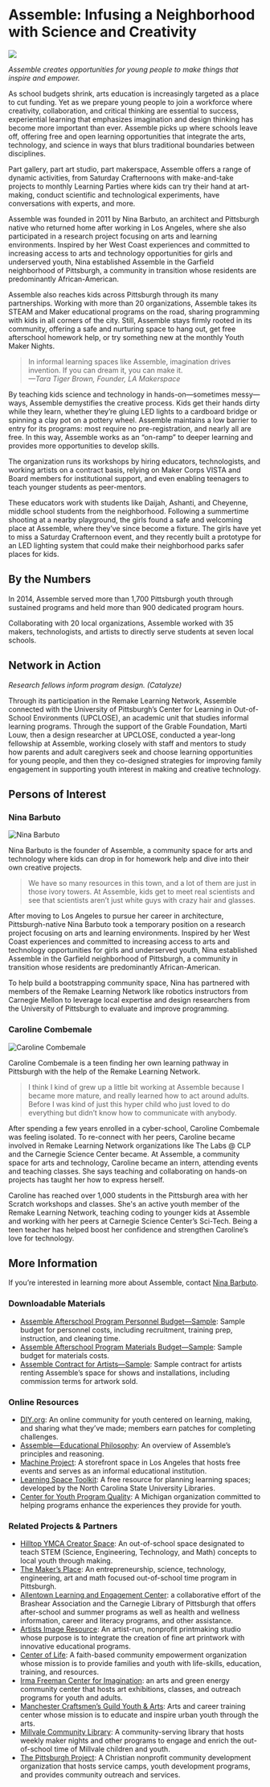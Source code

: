 # Assemble: Infusing a Neighborhood with Science and Creativity

[![](http://gameplan.remakelearning.org/data/photos/cases/assemble/20120509170806_sized300x200.jpg)](https://vimeo.com/129009793)

_Assemble creates opportunities for young people to make things that inspire and empower._

As school budgets shrink, arts education is increasingly targeted as a place to cut funding. Yet as we prepare young people to join a workforce where creativity, collaboration, and critical thinking are essential to success, experiential learning that emphasizes imagination and design thinking has become more important than ever. Assemble picks up where schools leave off, offering free and open learning opportunities that integrate the arts, technology, and science in ways that blurs traditional boundaries between disciplines.

Part gallery, part art studio, part makerspace, Assemble offers a range of dynamic activities, from Saturday Crafternoons with make-and-take projects to monthly Learning Parties where kids can try their hand at art-making, conduct scientific and technological experiments, have conversations with experts, and more.

Assemble was founded in 2011 by Nina Barbuto, an architect and Pittsburgh native who returned home after working in Los Angeles, where she also participated in a research project focusing on arts and learning environments. Inspired by her West Coast experiences and committed to increasing access to arts and technology opportunities for girls and underserved youth, Nina established Assemble in the Garfield neighborhood of Pittsburgh, a community in transition whose residents are predominantly African-American.

Assemble also reaches kids across Pittsburgh through its many partnerships. Working with more than 20 organizations, Assemble takes its STEAM and Maker educational programs on the road, sharing programming with kids in all corners of the city. Still, Assemble stays firmly rooted in its community, offering a safe and nurturing space to hang out, get free afterschool homework help, or try something new at the monthly Youth Maker Nights.

> In informal learning spaces like Assemble, imagination drives invention. If you can dream it, you can make it.  
> _—Tara Tiger Brown, Founder, LA Makerspace_

By teaching kids science and technology in hands-on—sometimes messy—ways, Assemble demystifies the creative process. Kids get their hands dirty while they learn, whether they’re gluing LED lights to a cardboard bridge or spinning a clay pot on a pottery wheel. Assemble maintains a low barrier to entry for its programs: most require no pre-registration, and nearly all are free. In this way, Assemble works as an “on-ramp” to deeper learning and provides more opportunities to develop skills.

The organization runs its workshops by hiring educators, technologists, and working artists on a contract basis, relying on Maker Corps VISTA and Board members for institutional support, and even enabling teenagers to teach younger students as peer-mentors.

These educators work with students like Daijah, Ashanti, and Cheyenne, middle school students from the neighborhood. Following a summertime shooting at a nearby playground, the girls found a safe and welcoming place at Assemble, where they’ve since become a fixture. The girls have yet to miss a Saturday Crafternoon event, and they recently built a prototype for an LED lighting system that could make their neighborhood parks safer places for kids.

## By the Numbers

In 2014, Assemble served more than 1,700 Pittsburgh youth through sustained programs and held more than 900 dedicated program hours.

Collaborating with 20 local organizations, Assemble worked with 35 makers, technologists, and artists to directly serve students at seven local schools.

## Network in Action

_Research fellows inform program design. \(Catalyze\)_

Through its participation in the Remake Learning Network, Assemble connected with the University of Pittsburgh’s Center for Learning in Out-of-School Environments \(UPCLOSE\), an academic unit that studies informal learning programs. Through the support of the Grable Foundation, Marti Louw, then a design researcher at UPCLOSE, conducted a year-long fellowship at Assemble, working closely with staff and mentors to study how parents and adult caregivers seek and choose learning opportunities for young people, and then they co-designed strategies for improving family engagement in supporting youth interest in making and creative technology.

## Persons of Interest

### Nina Barbuto

![](http://gameplan.remakelearning.org/data/photos/headshots/barbuto-nina_300x200.jpg "Nina Barbuto")

Nina Barbuto is the founder of Assemble, a community space for arts and technology where kids can drop in for homework help and dive into their own creative projects.

> We have so many resources in this town, and a lot of them are just in those ivory towers. At Assemble, kids get to meet real scientists and see that scientists aren’t just white guys with crazy hair and glasses.

After moving to Los Angeles to pursue her career in architecture, Pittsburgh-native Nina Barbuto took a temporary position on a research project focusing on arts and learning environments. Inspired by her West Coast experiences and committed to increasing access to arts and technology opportunities for girls and underserved youth, Nina established Assemble in the Garfield neighborhood of Pittsburgh, a community in transition whose residents are predominantly African-American.

To help build a bootstrapping community space, Nina has partnered with members of the Remake Learning Network like robotics instructors from Carnegie Mellon to leverage local expertise and design researchers from the University of Pittsburgh to evaluate and improve programming.

### Caroline Combemale

![](http://gameplan.remakelearning.org/data/photos/headshots/combemale-caroline_300x200.jpg "Caroline Combemale")

Caroline Combemale is a teen finding her own learning pathway in Pittsburgh with the help of the Remake Learning Network.

> I think I kind of grew up a little bit working at Assemble because I became more mature, and really learned how to act around adults. Before I was kind of just this hyper child who just loved to do everything but didn’t know how to communicate with anybody.

After spending a few years enrolled in a cyber-school, Caroline Combemale was feeling isolated. To re-connect with her peers, Caroline became involved in Remake Learning Network organizations like The Labs @ CLP and the Carnegie Science Center became. At Assemble, a community space for arts and technology, Caroline became an intern, attending events and teaching classes. She says teaching and collaborating on hands-on projects has taught her how to express herself.

Caroline has reached over 1,000 students in the Pittsburgh area with her Scratch workshops and classes. She's an active youth member of the Remake Learning Network, teaching coding to younger kids at Assemble and working with her peers at Carnegie Science Center’s Sci-Tech. Being a teen teacher has helped boost her confidence and strengthen Caroline’s love for technology.

## More Information

If you’re interested in learning more about Assemble, contact [Nina Barbuto](http://remakelearning.org/person/barbuto-nina/).

### Downloadable Materials

* [Assemble Afterschool Program Personnel Budget—Sample](http://downloads.sproutfund.org/remakelearning/playbook/assemble/assemble-sample-budget_people.pdf): Sample budget for personnel costs, including recruitment, training prep, instruction, and cleaning time.
* [Assemble Afterschool Program Materials Budget—Sample](http://downloads.sproutfund.org/remakelearning/playbook/assemble/assemble-sample-budget_materials.pdf): Sample budget for materials costs.
* [Assemble Contract for Artists—Sample](http://downloads.sproutfund.org/remakelearning/playbook/assemble/assemble-sample-contract_teaching-artists.pdf): Sample contract for artists renting Assemble’s space for shows and installations, including commission terms for artwork sold.

### Online Resources

* [DIY.org](https://diy.org/): An online community for youth centered on learning, making, and sharing what they’ve made; members earn patches for completing challenges.
* [Assemble—Educational Philosophy](http://assemblepgh.org/about/philosophy/): An overview of Assemble’s principles and reasoning.
* [Machine Project](http://machineproject.com/): A storefront space in Los Angeles that hosts free events and serves as an informal educational institution.
* [Learning Space Toolkit](http://www.learningspacetoolkit.org/): A free resource for planning learning spaces; developed by the North Carolina State University Libraries.
* [Center for Youth Program Quality](http://www.cypq.org/): A Michigan organization committed to helping programs enhance the experiences they provide for youth.

### Related Projects & Partners

* [Hilltop YMCA Creator Space](http://www.ymcaofpittsburgh.org/hilltop-ymca/ymca-creator-space/): An out-of-school space designated to teach STEM \(Science, Engineering, Technology, and Math\) concepts to local youth through making.
* [The Maker’s Place](http://themakersplace.org/): An entrepreneurship, science, technology, engineering, art and math focused out-of-school time program in Pittsburgh.
* [Allentown Learning and Engagement Center](http://www.brashearkids.com/2014/05/all-about-alec.html): a collaborative effort of the Brashear Association and the Carnegie Library of Pittsburgh that offers after-school and summer programs as well as health and wellness information, career and literacy programs, and other assistance.
* [Artists Image Resource](http://www.artistsimageresource.org/): An artist-run, nonprofit printmaking studio whose purpose is to integrate the creation of fine art printwork with innovative educational programs.
* [Center of Life](http://centeroflife.net/): A faith-based community empowerment organization whose mission is to provide families and youth with life-skills, education, training, and resources.
* [Irma Freeman Center for Imagination](http://irmafreeman.org/): an arts and green energy community center that hosts art exhibitions, classes, and outreach programs for youth and adults.
* [Manchester Craftsmen’s Guild Youth & Arts](http://mcgyouthandarts.org/): Arts and career training center whose mission is to educate and inspire urban youth through the arts.
* [Millvale Community Library](http://www.millvalelibrary.org/): A community-serving library that hosts weekly maker nights and other programs to engage and enrich the out-of-school time of Millvale children and youth.
* [The Pittsburgh Project](http://pittsburghproject.org/): A Christian nonprofit community development organization that hosts service camps, youth development programs, and provides community outreach and services.



